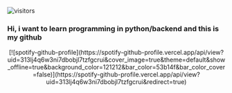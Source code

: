 ![visitors](https://visitor-badge.glitch.me/badge?page_id=evalshine)

### Hi, i want to learn programming in python/backend and this is my github

<p style="text-align:center;"> 
[![spotify-github-profile](https://spotify-github-profile.vercel.app/api/view?uid=313lj4q6w3ni7dbobjl7tzfgcrui&cover_image=true&theme=default&show_offline=true&background_color=121212&bar_color=53b14f&bar_color_cover=false)](https://spotify-github-profile.vercel.app/api/view?uid=313lj4q6w3ni7dbobjl7tzfgcrui&redirect=true)
</p>
